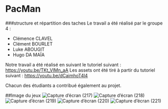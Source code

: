 # PacMan
###structure et répartition des taches
Le travail a été réalisé par le groupe 4 : 
- Clémence CLAVEL
- Clément BOURLET
- Luke ABOUGIT
- Hugo DA MAÏA

Notre travail a été réalisé en suivant le tutoriel suivant : https://youtu.be/TKt_VlMn_aA
Les assets ont été tiré à partir du tutoriel suivant : https://youtu.be/dCaimhoT4l4 

Chacun des étudiants a contribué également au projet.

##Image du jeux
![Capture d’écran (217)](https://user-images.githubusercontent.com/98732552/192126750-35064e12-ddfa-4d61-aa40-869cc81ac542.png)
![Capture d’écran (218)](https://user-images.githubusercontent.com/98732552/192126753-d651c678-00b7-4e31-9766-02a47f8a38b0.png)
![Capture d’écran (219)](https://user-images.githubusercontent.com/98732552/192126756-66f6d413-cabf-414a-83e6-1a6aa4ac78b9.png)
![Capture d’écran (220)](https://user-images.githubusercontent.com/98732552/192126758-2e86844f-c824-4be3-9861-5988defed2cc.png)
![Capture d’écran (221)](https://user-images.githubusercontent.com/98732552/192126759-6f122689-4c16-467a-be93-edf76ba806bb.png)
